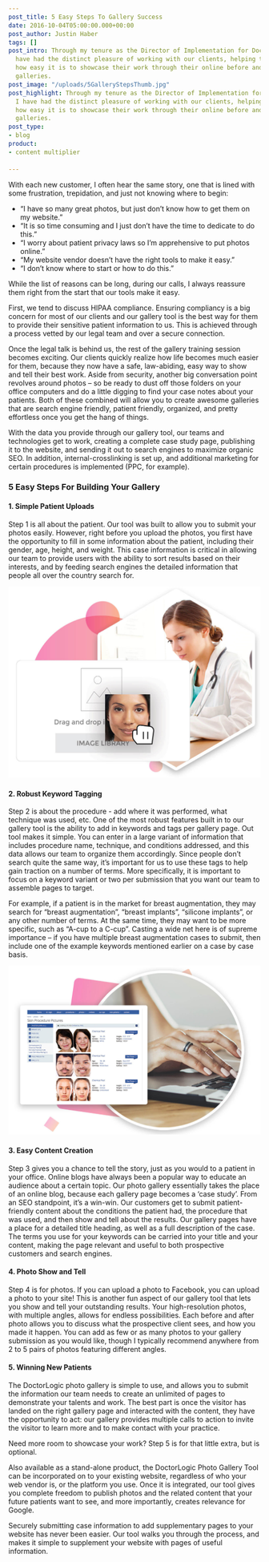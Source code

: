 ```yaml
---
post_title: 5 Easy Steps To Gallery Success
date: 2016-10-04T05:00:00.000+00:00
post_author: Justin Haber
tags: []
post_intro: Through my tenure as the Director of Implementation for DoctorLogic, I
  have had the distinct pleasure of working with our clients, helping them to understand
  how easy it is to showcase their work through their online before and after photo
  galleries.
post_image: "/uploads/5GalleryStepsThumb.jpg"
post_highlight: Through my tenure as the Director of Implementation for DoctorLogic,
  I have had the distinct pleasure of working with our clients, helping them to understand
  how easy it is to showcase their work through their online before and after photo
  galleries.
post_type:
- blog
product:
- content multiplier

---
```

With each new customer, I often hear the same story, one that is lined with some frustration, trepidation, and just not knowing where to begin:

* “I have so many great photos, but just don’t know how to get them on my website.”
* “It is so time consuming and I just don’t have the time to dedicate to do this.”
* “I worry about patient privacy laws so I’m apprehensive to put photos online.”
* “My website vendor doesn’t have the right tools to make it easy.”
* “I don’t know where to start or how to do this.”

While the list of reasons can be long, during our calls, I always reassure them right from the start that our tools make it easy.

First, we tend to discuss HIPAA compliance. Ensuring compliancy is a big concern for most of our clients and our gallery tool is the best way for them to provide their sensitive patient information to us. This is achieved through a process vetted by our legal team and over a secure connection.

Once the legal talk is behind us, the rest of the gallery training session becomes exciting. Our clients quickly realize how life becomes much easier for them, because they now have a safe, law-abiding, easy way to show and tell their best work. Aside from security, another big conversation point revolves around photos – so be ready to dust off those folders on your office computers and do a little digging to find your case notes about your patients. Both of these combined will allow you to create awesome galleries that are search engine friendly, patient friendly, organized, and pretty effortless once you get the hang of things.

With the data you provide through our gallery tool, our teams and technologies get to work, creating a complete case study page, publishing it to the website, and sending it out to search engines to maximize organic SEO. In addition, internal-crosslinking is set up, and additional marketing for certain procedures is implemented (PPC, for example).

### 5 Easy Steps For Building Your Gallery

#### 1. Simple Patient Uploads

Step 1 is all about the patient. Our tool was built to allow you to submit your photos easily. However, right before you upload the photos, you first have the opportunity to fill in some information about the patient, including their gender, age, height, and weight. This case information is critical in allowing our team to provide users with the ability to sort results based on their interests, and by feeding search engines the detailed information that people all over the country search for.

![](/uploads/photo-upload.jpg)

#### 2. Robust Keyword Tagging

Step 2 is about the procedure - add where it was performed, what technique was used, etc. One of the most robust features built in to our gallery tool is the ability to add in keywords and tags per gallery page. Out tool makes it simple. You can enter in a large variant of information that includes procedure name, technique, and conditions addressed, and this data allows our team to organize them accordingly. Since people don’t search quite the same way, it’s important for us to use these tags to help gain traction on a number of terms. More specifically, it is important to focus on a keyword variant or two per submission that you want our team to assemble pages to target.

For example, if a patient is in the market for breast augmentation, they may search for “breast augmentation”, “breast implants”, “silicone implants”, or any other number of terms. At the same time, they may want to be more specific, such as “A-cup to a C-cup”. Casting a wide net here is of supreme importance – if you have multiple breast augmentation cases to submit, then include one of the example keywords mentioned earlier on a case by case basis.

![](/uploads/gallery-list.jpg)

#### 3. Easy Content Creation

Step 3 gives you a chance to tell the story, just as you would to a patient in your office. Online blogs have always been a popular way to educate an audience about a certain topic. Our photo gallery essentially takes the place of an online blog, because each gallery page becomes a ‘case study’. From an SEO standpoint, it’s a win-win. Our customers get to submit patient-friendly content about the conditions the patient had, the procedure that was used, and then show and tell about the results. Our gallery pages have a place for a detailed title heading, as well as a full description of the case. The terms you use for your keywords can be carried into your title and your content, making the page relevant and useful to both prospective customers and search engines.

#### 4. Photo Show and Tell

Step 4 is for photos. If you can upload a photo to Facebook, you can upload a photo to your site! This is another fun aspect of our gallery tool that lets you show and tell your outstanding results. Your high-resolution photos, with multiple angles, allows for endless possibilities. Each before and after photo allows you to discuss what the prospective client sees, and how you made it happen. You can add as few or as many photos to your gallery submission as you would like, though I typically recommend anywhere from 2 to 5 pairs of photos featuring different angles.

#### 5. Winning New Patients

The DoctorLogic photo gallery is simple to use, and allows you to submit the information our team needs to create an unlimited of pages to demonstrate your talents and work. The best part is once the visitor has landed on the right gallery page and interacted with the content, they have the opportunity to act: our gallery provides multiple calls to action to invite the visitor to learn more and to make contact with your practice.

Need more room to showcase your work? Step 5 is for that little extra, but is optional.

Also available as a stand-alone product, the DoctorLogic Photo Gallery Tool can be incorporated on to your existing website, regardless of who your web vendor is, or the platform you use. Once it is integrated, our tool gives you complete freedom to publish photos and the related content that your future patients want to see, and more importantly, creates relevance for Google.

Securely submitting case information to add supplementary pages to your website has never been easier. Our tool walks you through the process, and makes it simple to supplement your website with pages of useful information.